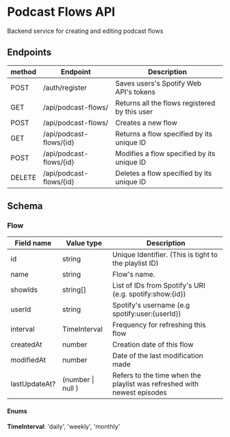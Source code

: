 # Podcast Flows API

Backend service for creating and editing podcast flows

## Endpoints

| method | Endpoint                | Description                                   |
| ------ | ----------------------- | --------------------------------------------- |
| POST   | /auth/register          | Saves users's Spotify Web API's tokens        |
| GET    | /api/podcast-flows/     | Returns all the flows registered by this user |
| POST   | /api/podcast-flows/     | Creates a new flow                            |
| GET    | /api/podcast-flows/{id} | Returns a flow specified by its unique ID     |
| POST   | /api/podcast-flows/{id} | Modifies a flow specified by its unique ID    |
| DELETE | /api/podcast-flows/{id} | Deletes a flow specified by its unique ID     |

## Schema

### Flow

| Field name    | Value type        | Description                                                             |
| ------------- | ----------------- | ----------------------------------------------------------------------- |
| id            | string            | Unique Identifier. (This is tight to the playlist ID)                   |
| name          | string            | Flow's name.                                                            |
| showIds       | string[]          | List of IDs from Spotify's URI (e.g. spotify:show:{id})                 |
| userId        | string            | Spotify's username (e.g spotify:user:{userId})                          |
| interval      | TimeInterval      | Frequency for refreshing this flow                                      |
| createdAt     | number            | Creation date of this flow                                              |
| modifiedAt    | number            | Date of the last modification made                                      |
| lastUpdateAt? | (number \| null ) | Refers to the time when the playlist was refreshed with newest episodes |

#### Enums

**TimeInterval**: 'daily', 'weekly', 'monthly'

